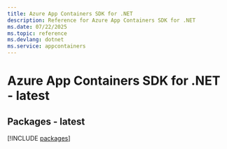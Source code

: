 ```yaml
---
title: Azure App Containers SDK for .NET
description: Reference for Azure App Containers SDK for .NET
ms.date: 07/22/2025
ms.topic: reference
ms.devlang: dotnet
ms.service: appcontainers
---
```

# Azure App Containers SDK for .NET - latest
## Packages - latest
[!INCLUDE [packages](app-containers-index.md)]